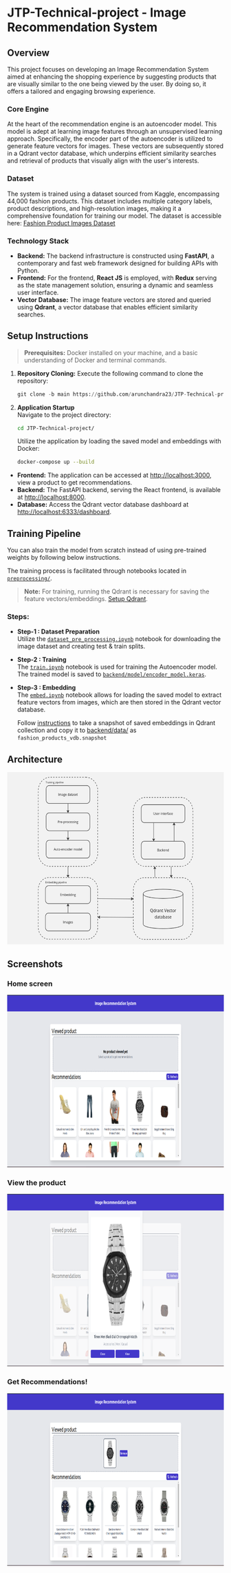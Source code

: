 # JTP-Technical-project - Image Recommendation System

## Overview

This project focuses on developing an Image Recommendation System aimed at enhancing the shopping experience by suggesting products that are visually similar to the one being viewed by the user. By doing so, it offers a tailored and engaging browsing experience.

### Core Engine

At the heart of the recommendation engine is an autoencoder model. This model is adept at learning image features through an unsupervised learning approach. Specifically, the encoder part of the autoencoder is utilized to generate feature vectors for images. These vectors are subsequently stored in a Qdrant vector database, which underpins efficient similarity searches and retrieval of products that visually align with the user's interests.

### Dataset

The system is trained using a dataset sourced from Kaggle, encompassing 44,000 fashion products. This dataset includes multiple category labels, product descriptions, and high-resolution images, making it a comprehensive foundation for training our model. The dataset is accessible here: [Fashion Product Images Dataset](https://www.kaggle.com/datasets/paramaggarwal/fashion-product-images-dataset?rvi=1)

### Technology Stack

- **Backend:** The backend infrastructure is constructed using **FastAPI**, a contemporary and fast web framework designed for building APIs with Python.
- **Frontend:** For the frontend, **React JS** is employed, with **Redux** serving as the state management solution, ensuring a dynamic and seamless user interface.
- **Vector Database:** The image feature vectors are stored and queried using **Qdrant**, a vector database that enables efficient similarity searches.

## Setup Instructions
  > **Prerequisites:** Docker installed on your machine, and a basic understanding of Docker and terminal commands.

1. **Repository Cloning:**
   Execute the following command to clone the repository:
   ```python
   git clone -b main https://github.com/arunchandra23/JTP-Technical-project.git
   ```
2. **Application Startup**\
      Navigate to the project directory:
      ```bash
      cd JTP-Technical-project/
      ```
      Utilize the application by loading the saved model and embeddings with Docker:
      ```bash
      docker-compose up --build
      ```
  - **Frontend:** The application can be accessed at [http://localhost:3000](http://localhost:3000), view a product to get recommendations.
  - **Backend:** The FastAPI backend, serving the React frontend, is available at [http://localhost:8000](http://localhost:8000).
  - **Database:** Access the Qdrant vector database dashboard at [http://localhost:6333/dashboard](http://localhost:6333/dashboard).
        

## Training Pipeline
  You can also train the model from scratch instead of using pre-trained weights by following below instructions. 

  The training process is facilitated through notebooks located in [`preprocessing/`](preprocessing/).

  > **Note:**
  > For training, running the Qdrant is necessary for saving the feature vectors/embeddings. [Setup Qdrant](assets/QDRANT.md).
  ### Steps:

  - **Step-1 : Dataset Preparation**\
      Utilize the [`dataset_pre_processing.ipynb`](preprocessing/dataset_pre_processing.ipynb) notebook for downloading the image dataset and creating test & train splits.
  - **Step-2 : Training**\
      The [`train.ipynb`](preprocessing/train.ipynb) notebook is used for training the Autoencoder model. The trained model is saved to [`backend/model/encoder_model.keras`](backend/model/encoder_model.keras).
  - **Step-3 : Embedding** \
      The [`embed.ipynb`](preprocessing/embed.ipynb) notebook allows for loading the saved model to extract feature vectors from images, which are then stored in the Qdrant vector database.

      Follow [instructions](assets/QDRANT.md) to take a snapshot of saved embeddings in Qdrant collection and copy it to [backend/data/](backend/data/) as `fashion_products_vdb.snapshot`

## Architecture

<p align="center">
  <img src="./assets/app_architecture.jpg" alt="Model Architecture" style="height: 400px;" />
</p>

## Screenshots
<h3>Home screen</h3>
<p align="center">
  <img src="./assets/screenshot_1.png" alt="screenshot_1" style="height: 400px;" />
</p>
<h3>View the product</h3>
<p align="center">
  <img src="./assets/screenshot_2.png" alt="screenshot_2" style="height: 400px;" />
</p>
<h3>Get Recommendations!</h3>
<p align="center">
  <img src="./assets/screenshot_3.png" alt="screenshot_3" style="height: 400px;" />
</p>
